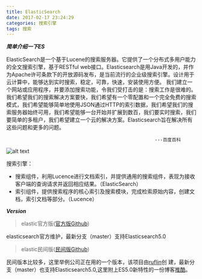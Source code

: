 ```yaml
---
title: ElasticSearch
date: 2017-02-17 23:24:29
categories: 搜索引擎
tags: 搜索
---
```


***简单介绍一下ES***

ElasticSearch是一个基于Lucene的搜索服务器。它提供了一个分布式多用户能力的全文搜索引擎，基于RESTful web接口。Elasticsearch是用Java开发的，并作为Apache许可条款下的开放源码发布，是当前流行的企业级搜索引擎。设计用于云计算中，能够达到实时搜索，稳定，可靠，快速，安装使用方便。
我们建立一个网站或应用程序，并要添加搜索功能，令我们受打击的是：搜索工作是很难的。我们希望我们的搜索解决方案要快，我们希望有一个零配置和一个完全免费的搜索模式，我们希望能够简单地使用JSON通过HTTP的索引数据，我们希望我们的搜索服务器始终可用，我们希望能够一台开始并扩展到数百，我们要实时搜索，我们要简单的多租户，我们希望建立一个云的解决方案。Elasticsearch旨在解决所有这些问题和更多的问题。

                                                           ---百度百科
![alt text](/material/img/ES1.jpeg "ES1")

搜索引擎：

* 搜索组件，利用Lucence进行文档索引，并提供通用的搜索组件，表现为接收客户端的查询请求并返回相应结果。（ElasticSearch）
* 索引组件，提供搜索程序的核心索引及搜索模块，完成检索原始内容，创建文档，索引文档等部分。（Lucence）

***Version***

> elastic官方版([官方版Github][authority])

  elasticsearch官方维护，最新分支（master）支持Elasticsearch5.0
  
  [authority]:  https://github.com/elastic/elasticsearch-php

> elastic民间版([民间版Github][folk])	

  民间版本比较多，这里举例公司正在用的一个版本，该项目由[ruflin][ruflin_blog]创
  建，最新分支（master）也支持Elasticsearch5.0,这里附上ES5.0新特性的一份博客[推酷][es5.0]。
  
  [ruflin_blog]: http://www.ruflin.com/
  
  [folk]: https://github.com/ruflin/Elastica
  
  [es5.0]: http://www.tuicool.com/articles/qYvUfuz
  


